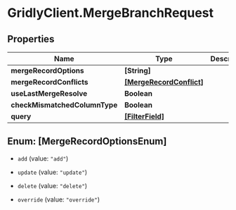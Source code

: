 # GridlyClient.MergeBranchRequest

## Properties

Name | Type | Description | Notes
------------ | ------------- | ------------- | -------------
**mergeRecordOptions** | **[String]** |  | [optional] 
**mergeRecordConflicts** | [**[MergeRecordConflict]**](MergeRecordConflict.md) |  | [optional] 
**useLastMergeResolve** | **Boolean** |  | [optional] 
**checkMismatchedColumnType** | **Boolean** |  | [optional] 
**query** | [**[FilterField]**](FilterField.md) |  | [optional] 



## Enum: [MergeRecordOptionsEnum]


* `add` (value: `"add"`)

* `update` (value: `"update"`)

* `delete` (value: `"delete"`)

* `override` (value: `"override"`)




